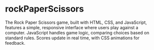 # rockPaperScissors
The Rock Paper Scissors game, built with HTML, CSS, and JavaScript, features a simple, responsive interface where users play against a computer. JavaScript handles game logic, comparing choices based on standard rules. Scores update in real time, with CSS animations for feedback. 
